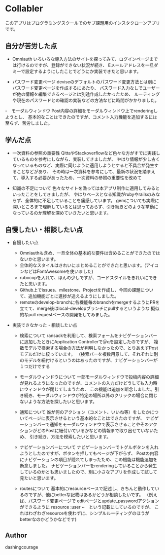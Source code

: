 # Collabler

このアプリはプログラミングスクールでのサブ課題用のインスタクローンアプリです。

## 自分が苦労した点
  - Omniauth
  いろいろな導入方法のサイトを探ってみて、ログインページまでは行けるのですが、登録ができない状況が続き、
  Eメールアドレスを一旦ダミーで設定するようにしたことでどうにか実装できたと思います。

  - パスワード変更ページ
  deviseのデフォルトのパスワード変更方法とは別にパスワード変更ページを作成するにあたり、
  パスワード入力なしでユーザーが他の情報を編集できるページとは別途作成したかったため、
  ルーティングや現在のパスワードとの確認の実装などの方法などに時間がかかりました。

  -　モーダルウィンドウ
  Post内容の詳細をモーダルウィンドウ上でrenderingしようとし、
  基本的なことはできたのですが、コメント入力機能を追加するには至らず、苦労しました。

## 学んだ点
  - 一次資料の参照の重要性
  QittaやStackoverflowなど色々な方がすでに実践しているものを参考にしながら、実装してきましたが、
  やはり情報が少し古くなっているものなど、実際に同じように適用しようとすると不具合が発生することなどがあり、
  その時は一次資料を参考にして、最新の状況を踏まえて、導入する必要があったため、一次資料の参照の重要性を改めて

  - 知識の不足について
  色々なサイトを漁っては本アプリ制作に適用してみるといったことをしてきましたが、
  やはりベースとなる知識がrubyやrailsのみならず、全体的に不足していることを痛感しています。
  gemについても実際に深いところまで理解しているとは思っておらず、引き続きどのような挙動になっているのか理解を深めていきたいと思います。

## 自慢したい・相談したい点

- 自慢したい点
  - Omniauthも含め、一旦全体の基本的な要件は含めることができたのではないかと思います。
  - 全体的なスタイルはきれいにまとめることができたと思います。(アイコンなどはFontAwesomeを使いました)
  - rubocopを入れて、ほんの少しですが、コードスタイルをきれいにできたと思います。
  - Github上でissues、milestone、Projectを作成し、今回の課題について、追加機能ごとに進捗が追えるようにしました。
  - remoteのdevelop-branchに各機能毎のbranchをmergeするようにPRを立てて、merge後はlocal-developブランチにpullするというような
    擬似的なpull requestベースの開発をしてみました。

- 実装できなかった・相談したい点
   - 検索について
   ransackを利用して、検索フォームをナビゲーションバーに追加したときにApplication Controllerで＠qを設定したのですが、
   複数モデルで検索する場合の方法が判明しなかったので、とりあえずPostモデルだけに絞っています。
   （検索バーを複数用意して、それぞれに別のモデルを紐付けるというのはあったのですが、ナビゲーションバーが１つだけでする

   - モーダルウィンドウについて
   一部モーダルウィンドウで投稿内容の詳細が見れるようになったのですが、コメントの入力だけどうしても入力時にウィンドウが閉じてしまうため、
   この機能は追加を断念しました。引き続き、モーダルウィンドウが特定の場所以外のクリックの場合に閉じないような方法を探したいと思います。

   - 通知について
   誰が何のアクション（コメント、いいね等）をしたかについてページに表示させるという基本的なことはできたのですが、
   ナビゲーションバーで通知をモーダルウィンドウで表示させることやそのアクションがどのPostに紐付いているかなどの情報まで取り出せていないため、
   引き続き、方法を模索したいと思います。

   - ナビゲーションバーについて
   ナビゲーションバーでトグルボタンを入れようとしたのですが、ボタンを押してもページが下がらず、
   Postの内容にナビゲーションの項目が隠れてしまったため、この機能は機能追加を断念しました。
   ナビゲーションバーをrenderingしていることから発生しているのかとも思いましたので、別に小さなアプリを作成して試して見たいと思います。

   - routesについて
  基本的にresourceベースで記述し、きちんと動作しているのですが、他にbetterな記載はあるかどうか相談したいです。
  （例えば、パスワード変更ページで editページとupdate_passwordアクションができるように resource :user ~　という記載にしているのですが、
  これはわざわざresourceを使わずに、シンプルルーティングのほうがbetterなのかどうかなどです)


## Author

dashingcourage
